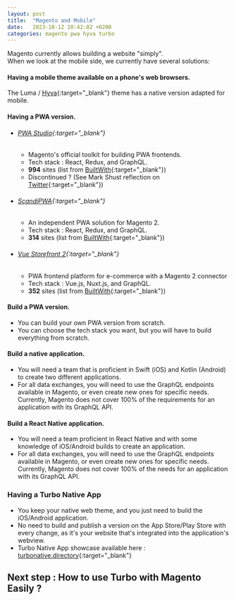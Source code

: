 ```yaml
---
layout: post
title:  "Magento and Mobile"
date:   2023-10-12 20:42:02 +0200
categories: magento pwa hyva turbo 
---
```

Magento currently allows building a website "simply".  
When we look at the mobile side, we currently have several solutions:

#### Having a mobile theme available on a phone's web browsers.
The Luma / [Hyva](https://www.hyva.io/){:target="_blank"} theme has a native version adapted for mobile.

#### Having a PWA version.

* ###### [PWA Studio](https://github.com/magento/pwa-studio){:target="_blank"}
  * Magento's official toolkit for building PWA frontends.
  * Tech stack : React, Redux, and GraphQL.
  * **994** sites (list from [BuiltWith](https://trends.builtwith.com/shop/Magento-PWA-Studio){:target="_blank"})
  * Discontinued ? (See Mark Shust reflection on [Twitter](https://twitter.com/MarkShust/status/1705054087169876312){:target="_blank"})
* ###### [ScandiPWA](https://github.com/scandipwa/scandipwa){:target="_blank"}
  * An independent PWA solution for Magento 2.
  * Tech stack : React, Redux, and GraphQL.
  * **314** sites (list from [BuiltWith](https://trends.builtwith.com/framework/ScandiPWA){:target="_blank"})
* ###### [Vue Storefront 2](https://github.com/vuestorefront/magento2){:target="_blank"}
  * PWA frontend platform for e-commerce with a Magento 2 connector
  * Tech stack : Vue.js, Nuxt.js, and GraphQL.
  * **352** sites (list from [BuiltWith](https://trends.builtwith.com/shop/Vue-Storefront-2){:target="_blank"})
 
#### Build a PWA version.

 * You can build your own PWA version from scratch.
 * You can choose the tech stack you want, but you will have to build everything from scratch.

#### Build a native application.

 * You will need a team that is proficient in Swift (iOS) and Kotlin (Android) to create two different applications.
 * For all data exchanges, you will need to use the GraphQL endpoints available in Magento, or even create new ones for specific needs.
 Currently, Magento does not cover 100% of the requirements for an application with its GraphQL API.

#### Build a React Native application.

 * You will need a team proficient in React Native and with some knowledge of iOS/Android builds to create an application.
 * For all data exchanges, you will need to use the GraphQL endpoints available in Magento, or even create new ones for specific needs.
  Currently, Magento does not cover 100% of the needs for an application with its GraphQL API.

### Having a Turbo Native App

 * You keep your native web theme, and you just need to build the iOS/Android application.
 * No need to build and publish a version on the App Store/Play Store with every change, as it's your website that's integrated into the application's webview.
 * Turbo Native App showcase available here : [turbonative.directory](https://turbonative.directory/){:target="_blank"}

## Next step : How to use Turbo with Magento Easily ?
